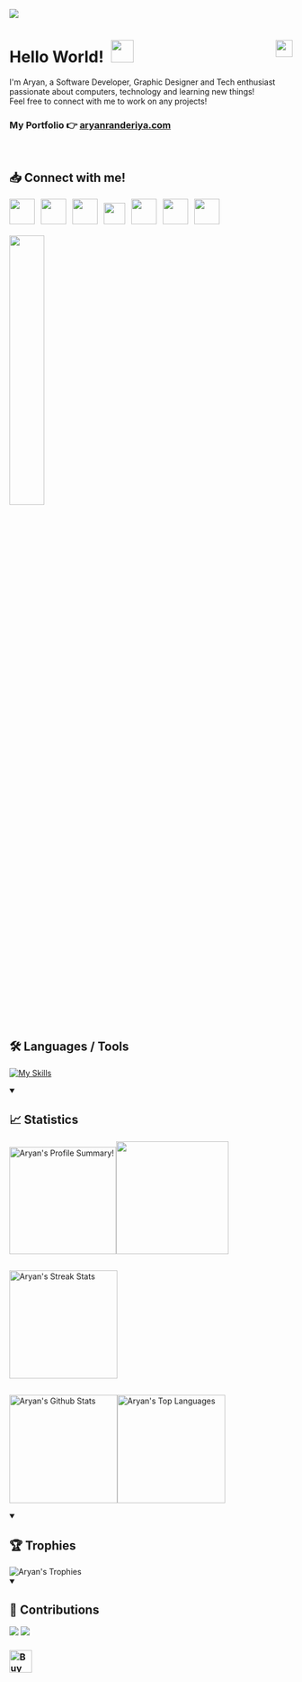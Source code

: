 ![](https://github.com/aryanranderiya/aryanranderiya/assets/64796509/91f50587-e41b-4afa-88c6-fba6e62919ce)
<br>

# Hello World! &nbsp;<img src="https://github.com/aryanranderiya/aryanranderiya/assets/64796509/710e2c34-fb64-46db-8bbf-450c00dabe70" width=40px>  <img src="https://komarev.com/ghpvc/?username=aryanranderiya&color=00bbff&style=flat-square&abbreviated=true" align="right" height="30px">

I'm Aryan, a Software Developer, Graphic Designer and Tech enthusiast passionate about computers, technology and learning new things! <br>
Feel free to connect with me to work on any projects!
<br>

### My Portfolio 👉 [aryanranderiya.com](https://aryanranderiya.com)

<!--
## 🔭 I’m currently working on

## 🌱 I’m currently learning

## 👯 I’m looking to collaborate on
-->

<br>

## 📥 Connect with me!

<p>
<a href="https://aryanranderiya.com"><img height="45px" width="45px" src="https://github.com/aryanranderiya/aryanranderiya/assets/64796509/c7399a2e-ed5a-4cf0-bc2b-04d4665e981e"></a>&ensp;
<a href="https://linkedin.com/in/aryanranderiya"><img  height="45px" width="45px" src="https://cdn.jsdelivr.net/gh/devicons/devicon/icons/linkedin/linkedin-original.svg" /></a>&ensp;
<a href="https://twitter.com/aryanranderiya"><img height="45px" width="45px" src="https://cdn.simpleicons.org/twitter/#1D9BF0"></a>&ensp;
<a href="https://discord.com/users/521279231284609032"><img height="38px" src="https://github.com/aryanranderiya/aryanranderiya/assets/64796509/7bf05e13-a931-4b20-bf13-4f4b8c2426ad" /></a>&ensp;
<a href="https://instagram.com/aryanranderiya"><img  height="45px" width="45px" src="https://upload.wikimedia.org/wikipedia/commons/e/e7/Instagram_logo_2016.svg" /></a>&ensp;
<a href="https://behance.net/aryanranderiya"><img  height="45px" width="45px" src="https://cdn.jsdelivr.net/gh/devicons/devicon/icons/behance/behance-original.svg" /></a>&ensp;
<a href="https://stackoverflow.com/users/21615084/aryan"><img  height="45px" width="45px" src="https://cdn.jsdelivr.net/gh/devicons/devicon@latest/icons/stackoverflow/stackoverflow-original.svg" /></a>&ensp;

<br>
<br>
<a href="https://discord.com/users/521279231284609032"> <img src="https://lanyard.cnrad.dev/api/521279231284609032" width=35% > </a>

</p>

<br>

## 🛠️ Languages / Tools

[![My Skills](https://skillicons.dev/icons?i=python,java,androidstudio,html,css,js,flask,mysql,mongodb,react,express,nodejs,supabase,firebase,git,vercel,ubuntu,linux,vscode,idea,pycharm&theme=dark)](https://skillicons.dev)

 
<details open>
<summary>
<h2> 📈 Statistics </h2>
</summary>
<img alt="Aryan's Profile Summary!" src="https://github-profile-summary-cards.vercel.app/api/cards/profile-details?username=aryanranderiya&theme=transparent" height="190px"/><img src="https://github-profile-summary-cards.vercel.app/api/cards/productive-time?username=aryanranderiya&theme=transparent&utcOffset=5.3" height="200px">
  
##
<a href="https://github.com/DenverCoder1/github-readme-streak-stats"><img alt="Aryan's Streak Stats" src="https://streak-stats.demolab.com?user=aryanranderiya&theme=highcontrast&hide_border=true&date_format=j%20M%5B%20Y%5D&card_width=470&hide_border=true&background=transparent" height="192px"/></a>

##
<img alt="Aryan's Github Stats" src="https://github-readme-stats-9e4w.vercel.app/api?username=aryanranderiya&show_icons=true&hide_border=true&theme=dark&bg_color=00000000" height="192px"/><img alt="Aryan's Top Languages" src="https://github-readme-stats-9e4w.vercel.app/api/top-langs/?username=aryanranderiya&layout=compact&theme=dark&hide_border=true&exclude_repo=github-readme-stats&bg_color=00000000" height="192px"/></a>
</details>

<details open>
<summary>
<h2> 🏆 Trophies </h2>
</summary>
<img alt="Aryan's Trophies" src="https://github-profile-trophy.vercel.app/?username=aryanranderiya&theme=darkhub&column=9&no-frame=true&no-bg=true" />
</details>


<details open>
<summary>
<h2> 🤝 Contributions </h2>
</summary>
  
![](https://github-readme-activity-graph.vercel.app/graph?username=aryanranderiya&bg_color=transparent&line=00BBFF&point=fff&area=true&area_color=00bbff&title_color=fff&color=00bbff)
<a href="https://green-wall.leoku.dev/api/og/share/aryanranderiya"><img src="https://green-wall.leoku.dev/api/og/share/aryanranderiya"/></a>
</details>

### <a href="https://www.buymeacoffee.com/aryanranderiya" target="_blank"><img src="https://cdn.buymeacoffee.com/buttons/v2/default-yellow.png" alt="Buy Me A Coffee" style="height: 40px" ></a>
